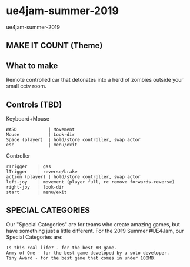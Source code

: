 # ue4jam-summer-2019
ue4jam-summer-2019

## MAKE IT COUNT (Theme)

## What to make
Remote controlled car that detonates into a herd of zombies outside your small cctv room.

## Controls (TBD)
Keyboard+Mouse

    WASD		    | Movement
    Mouse		    | Look-dir
    Space (player)	| hold/store controller, swap actor
    esc             | menu/exit

Controller

    rTrigger 	| gas
    lTrigger	| reverse/brake
    action (player) | hold/store controller, swap actor
    left-joy	| movement (player full, rc remove forwards-reverse)
    right-joy	| look-dir
    start       | menu/exit

## SPECIAL CATEGORIES

Our "Special Categories" are for teams who create amazing games, but have something just a little different. For the 2019 Summer #UE4Jam, our Special Categories are:

    Is this real life? - for the best XR game.
    Army of One - for the best game developed by a solo developer.
    Tiny Award - for the best game that comes in under 100MB.
